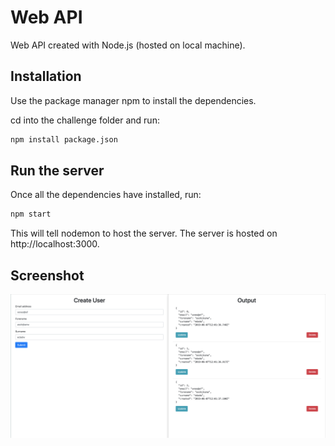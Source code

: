 # Web API

Web API created with Node.js (hosted on local machine).

## Installation

Use the package manager npm to install the dependencies.

cd into the challenge folder and run:
```bash
npm install package.json
```

## Run the server

Once all the dependencies have installed, run:

```bash
npm start
```

This will tell nodemon to host the server. The server is hosted on http://localhost:3000.



## Screenshot
![Screenshot of Webpage](WebAPI.png)
